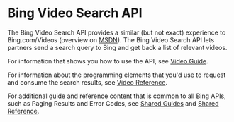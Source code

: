 <!-- 
NavPath: Bing Video Search API
LinkLabel: Overview
Weight: 80
Url: Bing-video-search-API/documentation
ExternalLink: https://msdn.microsoft.com/en-us/library/mt711417.aspx
-->

# Bing Video Search API

The Bing Video Search API provides a similar (but not exact) experience to Bing.com/Videos (overview on [MSDN](https://msdn.microsoft.com/en-us/library/mt711417.aspx)). The Bing Video Search API lets partners send a search query to Bing and get back a list of relevant videos.

For information that shows you how to use the API, see [Video Guide](https://msdn.microsoft.com/en-us/library/dn760784(v=bsynd.50).aspx).

For information about the programming elements that you'd use to request and consume the search results, see [Video Reference](https://msdn.microsoft.com/en-us/library/dn760795(v=bsynd.50).aspx).

For additional guide and reference content that is common to all Bing APIs, such as Paging Results and Error Codes, see [Shared Guides](https://msdn.microsoft.com/en-us/library/mt711404(v=bsynd.50).aspx) and [Shared Reference](https://msdn.microsoft.com/en-us/library/mt711403(v=bsynd.50).aspx).
